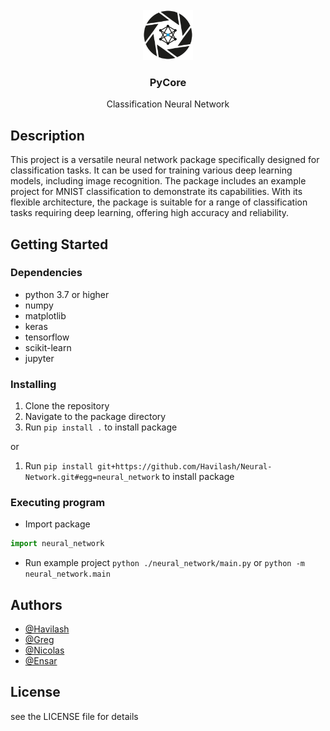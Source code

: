 <!-- PROJECT LOGO -->
<br />
<div align="center">
  <a href="https://github.com/Havilash/Neural-Network/edit/main/README.md">
    <img src="logo.svg" alt="Logo" width="80" height="80">
  </a>

  <h3 align="center">PyCore</h3>

  <p align="center">
    Classification Neural Network
  </p>
</div>

## Description

This project is a versatile neural network package specifically designed for classification tasks. It can be used for training various deep learning models, including image recognition. The package includes an example project for MNIST classification to demonstrate its capabilities. With its flexible architecture, the package is suitable for a range of classification tasks requiring deep learning, offering high accuracy and reliability.

## Getting Started

### Dependencies

* python 3.7 or higher
* numpy
* matplotlib
* keras
* tensorflow
* scikit-learn
* jupyter

### Installing

1. Clone the repository
2. Navigate to the package directory
3. Run `pip install .` to install package

or 

1. Run `pip install git+https://github.com/Havilash/Neural-Network.git#egg=neural_network` to install package

### Executing program

* Import package
```python
import neural_network
```
* Run example project `python ./neural_network/main.py` or `python -m neural_network.main`

## Authors
 
* [@Havilash](https://github.com/Havilash)
* [@Greg](https://github.com/rergr)
* [@Nicolas](https://github.com/)
* [@Ensar](https://github.com/Ensar05)

## License

see the LICENSE file for details
